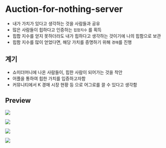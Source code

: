 # Auction-for-nothing-server

 - 내가 가치가 있다고 생각하는 것을 사람들과 공유
 - 많은 사람들이 힙하다고 인증하는 `힙함지수` 를 획득
 - 힙합 지수를 얻지 못하더라도 내가 힙하다고 생각하는 것이기에 나의 힙함으로 보관
 - 힙함 지수를 많이 얻었다면, 해당 가치를 증명하기 위해 `경매`를 진행

## 계기

 - 쇼미더머니에 나온 사람들이, 힙한 사람이 되어가는 것을 착안
 - 어플을 통하여 힙한 가치를 입증하고자함
 - 커뮤니티에서 K 경매 시장 현황 등 으로 어그로를 끌 수 있다고 생각함

## Preview

![](https://github.com/hipkathon/Auction-for-nothing-server/blob/t'main/docs/menu1.jpeg?raw=true)

![](https://github.com/hipkathon/Auction-for-nothing-server/blob/t'main/docs/menu2.jpeg?raw=true)

![](https://github.com/hipkathon/Auction-for-nothing-server/blob/t'main/docs/nonhip.jpeg?raw=true)

![](https://github.com/hipkathon/Auction-for-nothing-server/blob/t'main/docs/hip.jpeg?raw=true)

